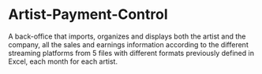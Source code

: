 # Artist-Payment-Control
A back-office that imports, organizes and displays both the artist and the company, all the sales and earnings information according to the different streaming platforms from 5 files with different formats previously defined in Excel, each month for each artist.
